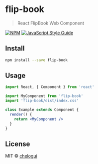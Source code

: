 # flip-book

> React FlipBook Web Component

[![NPM](https://img.shields.io/npm/v/flip-book.svg)](https://www.npmjs.com/package/flip-book) [![JavaScript Style Guide](https://img.shields.io/badge/code_style-standard-brightgreen.svg)](https://standardjs.com)

## Install

```bash
npm install --save flip-book
```

## Usage

```jsx
import React, { Component } from 'react'

import MyComponent from 'flip-book'
import 'flip-book/dist/index.css'

class Example extends Component {
  render() {
    return <MyComponent />
  }
}
```

## License

MIT © [chelogui](https://github.com/chelogui)
